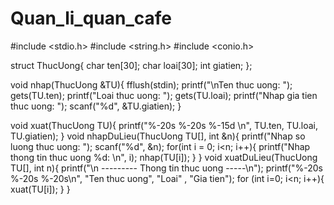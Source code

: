 # Quan_li_quan_cafe
#include <stdio.h>
#include <string.h>
#include <conio.h>

struct ThucUong{
    char ten[30];
    char loai[30];
    int giatien;
};

void nhap(ThucUong &TU){
	fflush(stdin);
	printf("\nTen thuc uong: ");
    gets(TU.ten);
    printf("Loai thuc uong: ");
    gets(TU.loai);
    printf("Nhap gia tien thuc uong: ");
    scanf("%d", &TU.giatien);
}

void xuat(ThucUong TU){
	printf("%-20s %-20s %-15d \n", TU.ten, TU.loai, TU.giatien);
}
void nhapDuLieu(ThucUong TU[], int &n){
    printf("Nhap so luong thuc uong: ");
    scanf("%d", &n);
    for(int i = 0; i<n; i++){
    	printf("Nhap thong tin thuc uong %d: \n", i);
    	nhap(TU[i]);
    }
}
void xuatDuLieu(ThucUong TU[], int n){
	printf("\n --------- Thong tin thuc uong -----\n");
    printf("%-20s %-20s %-20s\n", "Ten thuc uong", "Loai" , "Gia tien");
    for (int i=0; i<n; i++){
        xuat(TU[i]);
    }
}
